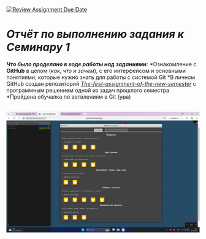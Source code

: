 [![Review Assignment Due Date](https://classroom.github.com/assets/deadline-readme-button-22041afd0340ce965d47ae6ef1cefeee28c7c493a6346c4f15d667ab976d596c.svg)](https://classroom.github.com/a/I8-8IFxo)
# *Отчёт по выполнению задания к Семинару 1*

_**Что было проделано в ходе работы над заданиями:**_
  *Ознакомление с **GitHub** в целом (_как, что и зачем_), с его интерфейсом и основными понятиями, которые нужно знать для работы с системой Git 
  *В личном GitHub создан репозиторий [_The-first-assignment-of-the-new-semester_](https://github.com/daria-kib/daria-kib-The-first-assignment-of-the-new-semester "Хи-хи-хи-хи-хи") с программным решением одной из задач прошлого семестра 
  *Пройдена обучалка по ветвлениям в Git (~~ура~~) 


</br>![Пройденная обучалка](picture1.PNG)
